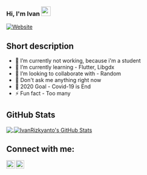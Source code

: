 ### Hi, I'm Ivan <img src="https://media.giphy.com/media/hvRJCLFzcasrR4ia7z/giphy.gif" width="25px">
[![Website](https://img.shields.io/badge/student-yes-green?style=flat)](https://google.com)
## Short description
- 🔭 I’m currently not working, because i'm a student
- 🌱 I’m currently learning - Flutter, Libgdx
- 👯 I’m looking to collaborate with - Random
- 💬 Don't ask me anything right now 
- 🥅 2020 Goal - Covid-19 is End
- ⚡ Fun fact - Too many
<!-- Ivan means username in below README.md -->
<!-- Also feel free to update second URL to any URL -->

## GitHub Stats
<a href="https://github.com/vanefka">
  <img align="center" src="https://github-readme-stats.vercel.app/api/top-langs/?username=IvanRizkyanto&hide=css&hide_border=true&layout=compact" />
</a>
<a href="https://github.com/vanefka">
  <img align="center" src="https://github-readme-stats.vercel.app/api?username=IvanRizkyanto&show_icons=true&hide_border=true&hide=issues&count_private=true" alt="IvanRizkyanto's GitHub Stats" />
</a>

## Connect with me:
[<img align="left" alt="Ivan Rizkyanto | Facebook" width="22px" src="https://cdn.jsdelivr.net/npm/simple-icons@v3/icons/facebook.svg" />][facebook]
[<img align="left" alt="Ivan Rizkya Susanto | LinkedIn" width="22px" src="https://cdn.jsdelivr.net/npm/simple-icons@v3/icons/linkedin.svg" />][linkedin]
<br />

[facebook]: https://web.facebook.com/PanEpanJoul
[linkedin]: https://www.linkedin.com/in/ivan-rizkya-susanto-54a6721b3/
